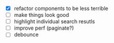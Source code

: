 - [x] refactor components to be less terrible
- [ ] make things look good
- [ ] highlight individual search resutls
- [ ] improve perf (paginate?)
- [ ] debounce
